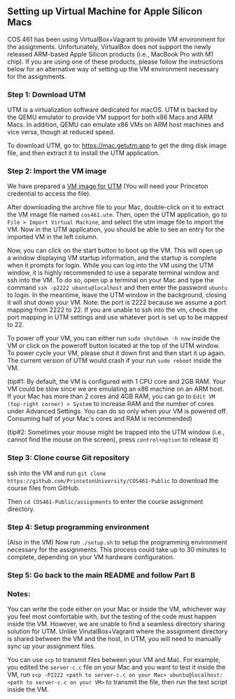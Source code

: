 
## Setting up Virtual Machine for Apple Silicon Macs

COS 461 has been using VirtualBox+Vagrant to provide VM environment for the 
assignments. Unfortunately, VirtualBox does not support the newly released 
ARM-based Apple Silicon products (i.e., MacBook Pro with M1 chip). If you 
are using one of these products, please follow the instructions below for an 
alternative way of setting up the VM environment necessary for the assignments.

### Step 1: Download UTM

UTM is a virtualization software dedicated for macOS. UTM is backed by the 
QEMU emulator to provide VM support for both x86 Macs and ARM Macs. In 
addition, QEMU can emulate x86 VMs on ARM host machines and vice versa, 
though at reduced speed.

To download UTM, go to: https://mac.getutm.app to get the dmg disk image 
file, and then extract it to install the UTM application.

### Step 2: Import the VM image

We have prepared a [VM image for UTM](https://drive.google.com/file/d/17t-du78P7SNDzF3Br3Y9tquHhGptZSUG/view?usp=sharing) 
(You will need your Princeton credential to access the file).

After downloading the archive file to your Mac, double-click on it to extract 
the VM image file named `cos461.utm`. Then, open the UTM application, go to 
`File > Import Virtual Machine`, and select the utm image file to import the 
VM. Now in the UTM application, you should be able to see an entry for the 
imported VM in the left column. 

Now, you can click on the start button to boot up the VM. This will open up a 
window displaying VM startup information, and the startup is complete when it 
prompts for login. While you can log into the VM using the UTM window, it is 
highly recommended to use a separate terminal window and ssh into the VM. To 
do so, open up a terminal on your Mac and type the command 
`ssh -p2222 ubuntu@localhost` and then enter the password `ubuntu` to login. 
In the meantime, leave the UTM window in the background, closing it will shut 
down your VM. Note: the port is 2222 because we assume a port mapping from 2222 to 22. 
If you are unable to ssh into the vm, check the port mapping in UTM settings and use 
whatever port is set up to be mapped to 22. 

To power off your VM, you can either run `sudo shutdown -h now` inside the VM 
or click on the poweroff button located at the top of the UTM window. To power 
cycle your VM, please shut it down first and then start it up again. The 
current version of UTM would crash if your run `sudo reboot` inside the VM.

(tip#1: By default, the VM is configured with 1 CPU core and 2GB RAM. Your VM 
could be slow since we are emulating an x86 machine on an ARM host. If your 
Mac has more than 2 cores and 4GB RAM, you can go to 
`Edit VM (top-right corner) > System` to increase RAM and the number of cores 
under Advanced Settings. You can do so only when your VM is powered off. 
Consuming half of your Mac's cores and RAM is recommended)

(tip#2: Sometimes your mouse might be trapped into the UTM window (i.e., cannot 
find the mouse on the screen), press `control+option` to release it)

### Step 3: Clone course Git repository

ssh into the VM and run `git clone https://github.com/PrincetonUniversity/COS461-Public` 
to download the course files from GitHub.

Then `cd COS461-Public/assignments` to enter the course assignment directory.

### Step 4: Setup programming environment

(Also in the VM) Now run `./setup.sh` to setup the programming environment 
necessary for the assignments. This process could take up to 30 minutes to 
complete, depending on your VM hardware configuration. 

### Step 5: Go back to the main README and follow Part B

### Notes:

You can write the code either on your Mac or inside the VM, whichever way you 
feel most comfortable with, but the testing of the code must happen inside 
the VM. However, we are unable to find a seamless directory 
sharing solution for UTM. Unlike VirutalBox+Vagrant where the assignment 
directory is shared between the VM and the host, in UTM, you will need to 
manually sync up your assignment files. 

You can use `scp` to transmit files between your VM and Mac. For example, you 
edited the `server-c.c` file on your Mac and you want to test it inside the VM, 
run `scp -P2222 <path to server-c.c on your Mac> ubuntu@localhost:<path to server-c.c on your VM>` 
to transmit the file, then run the test script inside the VM.
